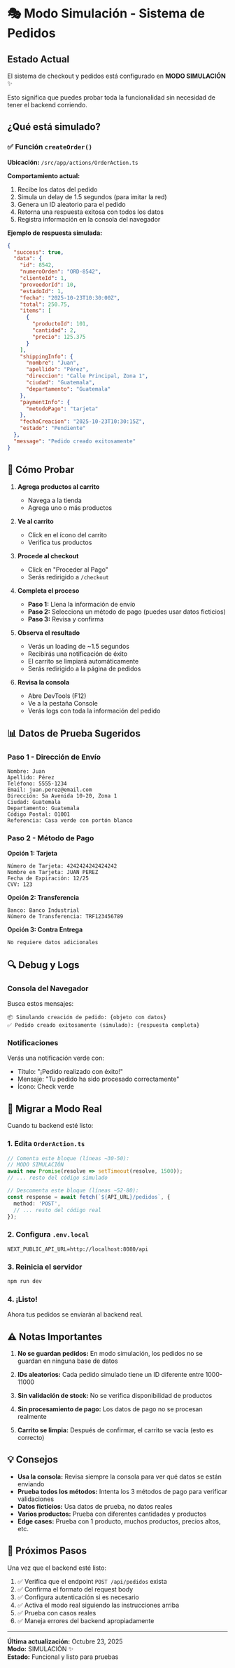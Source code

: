 # 🎭 Modo Simulación - Sistema de Pedidos

## Estado Actual

El sistema de checkout y pedidos está configurado en **MODO SIMULACIÓN** ✨

Esto significa que puedes probar toda la funcionalidad sin necesidad de tener el backend corriendo.

## ¿Qué está simulado?

### ✅ Función `createOrder()`

**Ubicación:** `/src/app/actions/OrderAction.ts`

**Comportamiento actual:**

1. Recibe los datos del pedido
2. Simula un delay de 1.5 segundos (para imitar la red)
3. Genera un ID aleatorio para el pedido
4. Retorna una respuesta exitosa con todos los datos
5. Registra información en la consola del navegador

**Ejemplo de respuesta simulada:**

```json
{
  "success": true,
  "data": {
    "id": 8542,
    "numeroOrden": "ORD-8542",
    "clienteId": 1,
    "proveedorId": 10,
    "estadoId": 1,
    "fecha": "2025-10-23T10:30:00Z",
    "total": 250.75,
    "items": [
      {
        "productoId": 101,
        "cantidad": 2,
        "precio": 125.375
      }
    ],
    "shippingInfo": {
      "nombre": "Juan",
      "apellido": "Pérez",
      "direccion": "Calle Principal, Zona 1",
      "ciudad": "Guatemala",
      "departamento": "Guatemala"
    },
    "paymentInfo": {
      "metodoPago": "tarjeta"
    },
    "fechaCreacion": "2025-10-23T10:30:15Z",
    "estado": "Pendiente"
  },
  "message": "Pedido creado exitosamente"
}
```

## 🧪 Cómo Probar

1. **Agrega productos al carrito**
   - Navega a la tienda
   - Agrega uno o más productos

2. **Ve al carrito**
   - Click en el ícono del carrito
   - Verifica tus productos

3. **Procede al checkout**
   - Click en "Proceder al Pago"
   - Serás redirigido a `/checkout`

4. **Completa el proceso**
   - **Paso 1:** Llena la información de envío
   - **Paso 2:** Selecciona un método de pago (puedes usar datos ficticios)
   - **Paso 3:** Revisa y confirma

5. **Observa el resultado**
   - Verás un loading de ~1.5 segundos
   - Recibirás una notificación de éxito
   - El carrito se limpiará automáticamente
   - Serás redirigido a la página de pedidos

6. **Revisa la consola**
   - Abre DevTools (F12)
   - Ve a la pestaña Console
   - Verás logs con toda la información del pedido

## 📊 Datos de Prueba Sugeridos

### Paso 1 - Dirección de Envío

```
Nombre: Juan
Apellido: Pérez
Teléfono: 5555-1234
Email: juan.perez@email.com
Dirección: 5a Avenida 10-20, Zona 1
Ciudad: Guatemala
Departamento: Guatemala
Código Postal: 01001
Referencia: Casa verde con portón blanco
```

### Paso 2 - Método de Pago

**Opción 1: Tarjeta**

```
Número de Tarjeta: 4242424242424242
Nombre en Tarjeta: JUAN PEREZ
Fecha de Expiración: 12/25
CVV: 123
```

**Opción 2: Transferencia**

```
Banco: Banco Industrial
Número de Transferencia: TRF123456789
```

**Opción 3: Contra Entrega**

```
No requiere datos adicionales
```

## 🔍 Debug y Logs

### Consola del Navegador

Busca estos mensajes:

```
📦 Simulando creación de pedido: {objeto con datos}
✅ Pedido creado exitosamente (simulado): {respuesta completa}
```

### Notificaciones

Verás una notificación verde con:

- Título: "¡Pedido realizado con éxito!"
- Mensaje: "Tu pedido ha sido procesado correctamente"
- Ícono: Check verde

## 🚀 Migrar a Modo Real

Cuando tu backend esté listo:

### 1. Edita `OrderAction.ts`

```typescript
// Comenta este bloque (líneas ~30-50):
// MODO SIMULACIÓN
await new Promise(resolve => setTimeout(resolve, 1500));
// ... resto del código simulado

// Descomenta este bloque (líneas ~52-80):
const response = await fetch(`${API_URL}/pedidos`, {
  method: 'POST',
  // ... resto del código real
});
```

### 2. Configura `.env.local`

```env
NEXT_PUBLIC_API_URL=http://localhost:8080/api
```

### 3. Reinicia el servidor

```bash
npm run dev
```

### 4. ¡Listo!

Ahora tus pedidos se enviarán al backend real.

## ⚠️ Notas Importantes

1. **No se guardan pedidos:** En modo simulación, los pedidos no se guardan en ninguna base de datos

2. **IDs aleatorios:** Cada pedido simulado tiene un ID diferente entre 1000-11000

3. **Sin validación de stock:** No se verifica disponibilidad de productos

4. **Sin procesamiento de pago:** Los datos de pago no se procesan realmente

5. **Carrito se limpia:** Después de confirmar, el carrito se vacía (esto es correcto)

## 💡 Consejos

- **Usa la consola:** Revisa siempre la consola para ver qué datos se están enviando
- **Prueba todos los métodos:** Intenta los 3 métodos de pago para verificar validaciones
- **Datos ficticios:** Usa datos de prueba, no datos reales
- **Varios productos:** Prueba con diferentes cantidades y productos
- **Edge cases:** Prueba con 1 producto, muchos productos, precios altos, etc.

## 🎯 Próximos Pasos

Una vez que el backend esté listo:

1. ✅ Verifica que el endpoint `POST /api/pedidos` exista
2. ✅ Confirma el formato del request body
3. ✅ Configura autenticación si es necesario
4. ✅ Activa el modo real siguiendo las instrucciones arriba
5. ✅ Prueba con casos reales
6. ✅ Maneja errores del backend apropiadamente

---

**Última actualización:** Octubre 23, 2025  
**Modo:** SIMULACIÓN ✨  
**Estado:** Funcional y listo para pruebas
